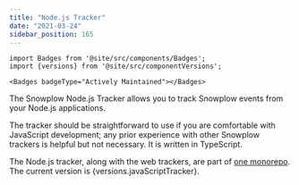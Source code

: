 ```yaml
---
title: "Node.js Tracker"
date: "2021-03-24"
sidebar_position: 165
---
```


```mdx-code-block
import Badges from '@site/src/components/Badges';
import {versions} from '@site/src/componentVersions';

<Badges badgeType="Actively Maintained"></Badges>
```

The Snowplow Node.js Tracker allows you to track Snowplow events from your Node.js applications.

The tracker should be straightforward to use if you are comfortable with JavaScript development; any prior experience with other Snowplow trackers is helpful but not necessary. It is written in TypeScript.

<p>The Node.js tracker, along with the web trackers, are part of <a href="https://github.com/snowplow/snowplow-javascript-tracker">one monorepo</a>. The current version is {versions.javaScriptTracker}.</p>
